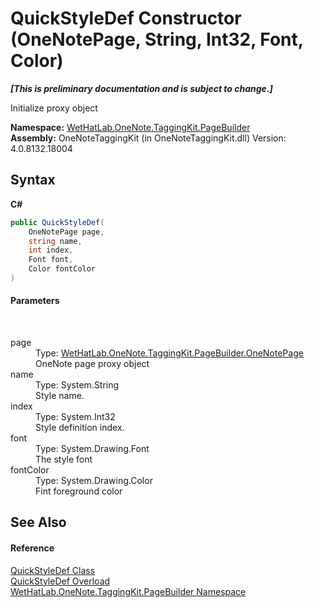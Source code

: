 # QuickStyleDef Constructor (OneNotePage, String, Int32, Font, Color)
 _**\[This is preliminary documentation and is subject to change.\]**_

Initialize proxy object

**Namespace:**&nbsp;<a href="56352230-71f2-f4b7-63a8-983965663af5">WetHatLab.OneNote.TaggingKit.PageBuilder</a><br />**Assembly:**&nbsp;OneNoteTaggingKit (in OneNoteTaggingKit.dll) Version: 4.0.8132.18004

## Syntax

**C#**<br />
``` C#
public QuickStyleDef(
	OneNotePage page,
	string name,
	int index,
	Font font,
	Color fontColor
)
```


#### Parameters
&nbsp;<dl><dt>page</dt><dd>Type: <a href="6754c7d7-0598-ae1f-ff8c-6808b714b0ab">WetHatLab.OneNote.TaggingKit.PageBuilder.OneNotePage</a><br />OneNote page proxy object</dd><dt>name</dt><dd>Type: System.String<br />Style name.</dd><dt>index</dt><dd>Type: System.Int32<br />Style definition index.</dd><dt>font</dt><dd>Type: System.Drawing.Font<br />The style font</dd><dt>fontColor</dt><dd>Type: System.Drawing.Color<br />Fint foreground color</dd></dl>

## See Also


#### Reference
<a href="b060cbe3-abed-8941-9af9-880354eb2a81">QuickStyleDef Class</a><br /><a href="a6a344ac-c4ca-6ec4-fc1c-43f98efa6ccc">QuickStyleDef Overload</a><br /><a href="56352230-71f2-f4b7-63a8-983965663af5">WetHatLab.OneNote.TaggingKit.PageBuilder Namespace</a><br />